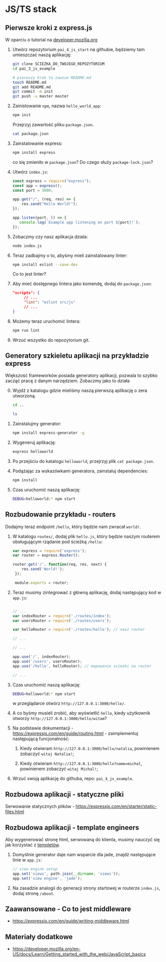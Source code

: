 # JS/TS stack

## Pierwsze kroki z express.js

W oparciu o tutorial na [developer.mozilla.org](https://developer.mozilla.org/en-US/docs/Learn/Server-side/Express_Nodejs/development_environment)

1. Utwórz repozytorium `pai_4_js_start` na githubie, będziemy tam umieszczać naszą aplikację:

   ```bash
   git clone ŚCIEŻKA_DO_TWOJEGO_REPOZYTORIUM
   cd pai_3_js_example

   # pierwszy krok to zawsze README.md
   touch README.md
   git add README.md
   git commit -m init
   git push -u master master
   ```

2. Zainistowanie `npm`, nazwa `hello_world_app`:

   ```bash
   npm init
   ```

   Przejrzyj zawartość pliku `package.json`.

   ```bash
   cat package.json
   ```

3. Zainstalowanie express:

   ```bash
   npm install express
   ```

   co się zmieniło w `package.json`? Do czego służy `package-lock.json`?

4. Utwórz `index.js`:


   ```javascript
   const express = require("express");
   const app = express();
   const port = 3000;

   app.get("/", (req, res) => {
       res.send("Hello World!");
   });

   app.listen(port, () => {
      console.log(`Example app listening on port ${port}!`);
   });
   ```

5. Zobaczmy czy nasz aplikacja dziala:

   ```bash
   node index.js
   ```

6. Teraz zadbajmy o to, abyśmy mieli zainstalowany linter:


   ```bash
   npm install eslint --save-dev
   ```
   
   Co to jest linter?

7. Aby mieć dostępnego lintera jako komendę, dodaj do `package.json`:

   ```json
   "scripts": {
   		// ...
   		"lint": "eslint src/js"
   		// ...
   }
   ```

8. Możemy teraz uruchomić lintera:

   ```bash
   npm run lint
   ```

9. Wrzuć wszystko do repozytorium git.

## Generatory szkieletu aplikacji na przykładzie express

Większość frameworków posiada generatory aplikacji, pozwala to szybko zacząć pracę z danym narzędziem. Zobaczmy jako to działa

0. Wyjdź z katalogu gdzie mieliśmy naszą pierwszą aplikację o zera utworzoną.

   ```bash
   cd ..

   ls
   ```

1. Zainstalujmy generator:

   ```bash
   npm install express-generator -g
   ```

2. Wygeneruj aplikację:

   ```bash
   express helloworld   
   ```

3. Po przejściu do katalogu `helloworld`, przejrzyj plik `cat package.json`.

4. Podążając za wskazówkami generatora, zainstaluj dependencies:

   ```bash
   npm install
   ```

5. Czas uruchomić naszą aplikację:

   ```bash
   DEBUG=helloworld:* npm start
   ```

## Rozbudowanie przykładu - routers

Dodajmy teraz endpoint `/hello`, który będzie nam zwracał `world!`.

1. W katalogu `routes/`, dodaj plik `hello.js`, który będzie naszym routerem obsługującym rządanie pod ścieżką `/hello`:

   ```javascript
   var express = require('express');
   var router = express.Router();

   router.get('/', function(req, res, next) {
       res.send('World!');
    });

    module.exports = router;
   ```

2. Teraz musimy zintegrować z główną aplikację, dodaj następujący kod w `app.js`:

   ```javascript

   // ...
   var indexRouter = require('./routes/index');
   var usersRouter = require('./routes/users');
   
   var helloRouter = require('./routes/hello'); // nasz router

   // ...
   ```

   ```javascript
   // ...

   app.use('/', indexRouter);
   app.use('/users', usersRouter);
   app.use('/hello', helloRouter); // mapowanie sciezki na router

   // ...
   ```

3. Czas uruchomić naszą aplikację:

   ```bash
   DEBUG=helloworld:* npm start
   ```

   w przeglądarce otwórz `http://127.0.0.1:3000/hello/`.

4. A co byśmy musieli zrobić, aby wyświetlić `hello`, kiedy użytkownik otworzy `http://127.0.0.1:3000/hello/witam`?

5. Na podstawie dokumentacji - https://expressjs.com/en/guide/routing.html - zaimplementuj następującą funcjonalność:

   1. Kiedy otwieram `http://127.0.0.1:3000/hello/natalia`, powinienem zobaczyć `witaj Natalia!`;

   2. Kiedy otwieram `http://127.0.0.1:3000/hello?name=michal`, powinienem zobaczyć `witaj Michal!`;

6. Wrzuć swoją aplikację do githuba, repo: `pai_4_js_example`.

## Rozbudowa aplikacji - statyczne pliki

Serwowanie statycznych plików - https://expressjs.com/en/starter/static-files.html

## Rozbudowa aplikacji - template engineers

Aby wygenerować stronę html, serwowaną do klienta, musimy nauczyć się jak korzystać z [templetów](https://expressjs.com/en/guide/using-template-engines.html). 

1. Domyślnie generator daje nam wsparcie dla jade, znajdź następujące linie w `app.js`:

   ```javascript
   // view engine setup
   app.set('views', path.join(__dirname, 'views'));
   app.set('view engine', 'jade');
   ```

2. Na zasadzie analogii do generacji strony startowej w routerze `index.js`, dodaj stronę `/about`.

## Zaawansowane - Co to jest middleware

- https://expressjs.com/en/guide/writing-middleware.html

<!-- 
Jeśli byśmy chcieli używać Typescript - https://blog.logrocket.com/how-to-set-up-node-typescript-express/
-->

<!-- 0. [mdn on frameworks](https://developer.mozilla.org/en-US/docs/Learn/Tools_and_testing/Client-side_JavaScript_frameworks/Introduction).

1. React

2. JS/TS

3. Next.js -->


## Materiały dodatkowe

- https://developer.mozilla.org/en-US/docs/Learn/Getting_started_with_the_web/JavaScript_basics
